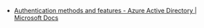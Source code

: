 - [Authentication methods and features - Azure Active Directory | Microsoft Docs](https://docs.microsoft.com/en-us/azure/active-directory/authentication/concept-authentication-methods)
